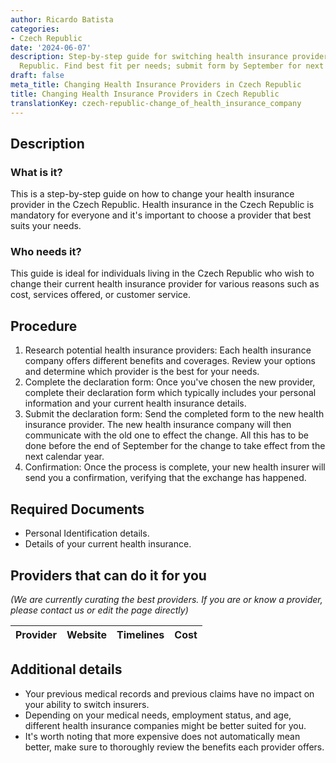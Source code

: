 ```yaml
---
author: Ricardo Batista
categories:
- Czech Republic
date: '2024-06-07'
description: Step-by-step guide for switching health insurance providers in Czech
  Republic. Find best fit per needs; submit form by September for next year change.
draft: false
meta_title: Changing Health Insurance Providers in Czech Republic
title: Changing Health Insurance Providers in Czech Republic
translationKey: czech-republic-change_of_health_insurance_company
---
```



## Description
### What is it?
This is a step-by-step guide on how to change your health insurance provider in the Czech Republic. Health insurance in the Czech Republic is mandatory for everyone and it's important to choose a provider that best suits your needs.
### Who needs it?
This guide is ideal for individuals living in the Czech Republic who wish to change their current health insurance provider for various reasons such as cost, services offered, or customer service.

## Procedure
1. Research potential health insurance providers: Each health insurance company offers different benefits and coverages. Review your options and determine which provider is the best for your needs.
2. Complete the declaration form: Once you've chosen the new provider, complete their declaration form which typically includes your personal information and your current health insurance details.
3. Submit the declaration form: Send the completed form to the new health insurance provider. The new health insurance company will then communicate with the old one to effect the change. All this has to be done before the end of September for the change to take effect from the next calendar year.
4. Confirmation: Once the process is complete, your new health insurer will send you a confirmation, verifying that the exchange has happened.

## Required Documents
- Personal Identification details.
- Details of your current health insurance.

## Providers that can do it for you

_(We are currently curating the best providers. If you are or know a provider, please contact us or edit the page directly)_

| Provider        |     Website     |     Timelines    |       Cost      |
| --------------- | --------------- |  :-------------: | :-------------: |

## Additional details

- Your previous medical records and previous claims have no impact on your ability to switch insurers.
- Depending on your medical needs, employment status, and age, different health insurance companies might be better suited for you.
- It's worth noting that more expensive does not automatically mean better, make sure to thoroughly review the benefits each provider offers.